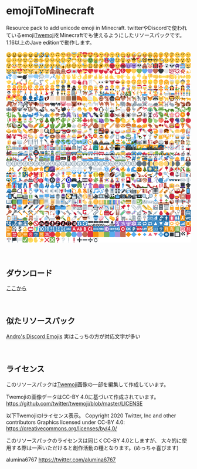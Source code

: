 # emojiToMinecraft
Resource pack to add unicode emoji in Minecraft.
twitterやDiscordで使われているemoji[Twemoji](https://twemoji.twitter.com/)をMinecraftでも使えるようにしたリソースパックです。
1.16以上のJave editionで動作します。
<br>
<br>
![list](assets/minecraft/textures/font/twemoji.png)
<br>
<br>
<br>
## ダウンロード
[ここから](/releases/latest)
<br>
<br>
<br>
## 似たリソースパック
[Andro's Discord Emojis](https://www.curseforge.com/minecraft/texture-packs/andros-discord-emojis)
実はこっちの方が対応文字が多い
<br>
<br>
<br>
## ライセンス
このリソースパックは[Twemoji](https://github.com/twitter/twemoji)画像の一部を編集して作成しています。

Twemojiの画像データはCC-BY 4.0に基づいて作成されています。
https://github.com/twitter/twemoji/blob/master/LICENSE

以下Twemojiのlライセンス表示。
Copyright 2020 Twitter, Inc and other contributors
Graphics licensed under CC-BY 4.0: https://creativecommons.org/licenses/by/4.0/

このリソースパックのライセンスは同じくCC-BY 4.0としますが、
大々的に使用する際は一声いただけると創作活動の糧となります。(めっちゃ喜びます)

alumina6767
https://twitter.com/alumina6767
